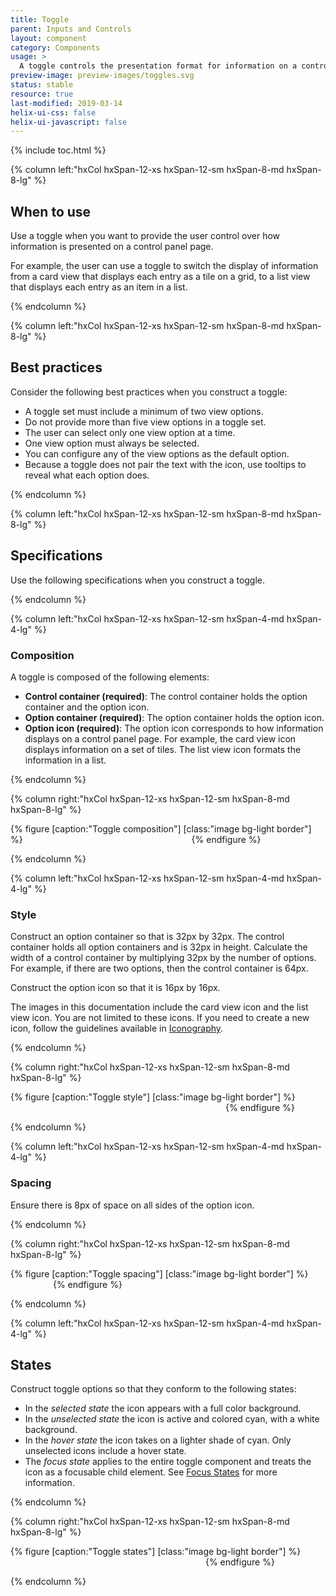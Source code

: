 ```yaml
---
title: Toggle
parent: Inputs and Controls
layout: component
category: Components
usage: >
  A toggle controls the presentation format for information on a control panel page.
preview-image: preview-images/toggles.svg
status: stable
resource: true
last-modified: 2019-03-14
helix-ui-css: false
helix-ui-javascript: false
---
```


{% include toc.html %}

<section class="static-section" markdown="1">

<div class="hxRow"  markdown="1">

{% column left:"hxCol hxSpan-12-xs hxSpan-12-sm hxSpan-8-md hxSpan-8-lg" %}

## When to use

Use a toggle when you want to provide the user control over how information is presented on a control panel page.

For example, the user can use a toggle to switch the display of information from a card view that displays each entry as a tile on a grid, to a list view that displays each entry as an item in a list.

{% endcolumn %}

</div>

</section>

<section class="static-section" markdown="1">

<div class="hxRow"  markdown="1">

{% column left:"hxCol hxSpan-12-xs hxSpan-12-sm hxSpan-8-md hxSpan-8-lg" %}

## Best practices

Consider the following best practices when you construct a toggle:

- A toggle set must include a minimum of two view options.
- Do not provide more than five view options in a toggle set.
- The user can select only one view option at a time.
- One view option must always be selected.
- You can configure any of the view options as the default option.
- Because a toggle does not pair the text with the icon, use tooltips to reveal what each option does.

{% endcolumn %}

</div>

</section>

<!--- End of Usage section --->

<section class="static-section" markdown="1">

<div class="hxRow"  markdown="1">

{% column left:"hxCol hxSpan-12-xs hxSpan-12-sm hxSpan-8-md hxSpan-8-lg" %}

## Specifications

Use the following specifications when you construct a toggle.

{% endcolumn %}

</div>

</section>

<section class="static-section" markdown="1">

<div class="hxRow"  markdown="1">

{% column left:"hxCol hxSpan-12-xs hxSpan-12-sm hxSpan-4-md hxSpan-4-lg" %}

### Composition

A toggle is composed of the following elements:

- **Control container (required)**: The control container holds the option container and the option icon.
- **Option container (required)**: The option container holds the option icon.
- **Option icon (required)**: The option icon corresponds to how information displays on a control panel page. For example, the card view icon displays information on a set of tiles. The list view icon formats the information in a list.

{% endcolumn %}

{% column right:"hxCol hxSpan-12-xs hxSpan-12-sm hxSpan-8-md hxSpan-8-lg" %}

{% figure [caption:"Toggle composition"] [class:"image bg-light border"] %}
<embed src="{{site.url}}/assets/images/components/inputs-and-controls/toggle/toggle_composition.png" width="262px"/>
{% endfigure %}

{% endcolumn %}

</div>

</section>

<section class="static-section" markdown="1">

<div class="hxRow"  markdown="1">

{% column left:"hxCol hxSpan-12-xs hxSpan-12-sm hxSpan-4-md hxSpan-4-lg" %}

### Style

Construct an option container so that is 32px by 32px. The control container holds all option containers and is 32px in height. Calculate the width of a control container by multiplying 32px by the number of options. For example, if there are two options, then the control container is 64px.

Construct the option icon so that it is 16px by 16px.

The images in this documentation include the card view icon and the list view icon. You are not limited to these icons. If you need to create a new icon, follow the guidelines available in [Iconography]({{site.baseurl}}/style/iconography.html#icon-construction).

{% endcolumn %}

{% column right:"hxCol hxSpan-12-xs hxSpan-12-sm hxSpan-8-md hxSpan-8-lg" %}

{% figure [caption:"Toggle style"] [class:"image bg-light border"] %}
<embed src="{{site.url}}/assets/images/components/inputs-and-controls/toggle/toggle_style.png" width="340px"/>
{% endfigure %}

{% endcolumn %}

</div>

</section>

<section class="static-section" markdown="1">

<div class="hxRow"  markdown="1">

{% column left:"hxCol hxSpan-12-xs hxSpan-12-sm hxSpan-4-md hxSpan-4-lg" %}

### Spacing

Ensure there is 8px of space on all sides of the option icon.

{% endcolumn %}

{% column right:"hxCol hxSpan-12-xs hxSpan-12-sm hxSpan-8-md hxSpan-8-lg" %}

{% figure [caption:"Toggle spacing"] [class:"image bg-light border"] %}
<embed src="{{site.url}}/assets/images/components/inputs-and-controls/toggle/toggle_spacing.png" width="64px"/>
{% endfigure %}

{% endcolumn %}

</div>

</section>

<section class="static-section" markdown="1">

<div class="hxRow"  markdown="1">

{% column left:"hxCol hxSpan-12-xs hxSpan-12-sm hxSpan-4-md hxSpan-4-lg" %}

## States

Construct toggle options so that they conform to the following states:

- In the *selected state* the icon appears with a full color background.
- In the *unselected state* the icon is active and colored cyan, with a white background.
- In the *hover state* the icon takes on a lighter shade of cyan. Only unselected icons include a hover state.
- The *focus state* applies to the entire toggle component and treats the icon as a focusable child element. See [Focus States]({{site.baseurl}}/style/focus-states.html#focusable-child-elements) for more information.

{% endcolumn %}

{% column right:"hxCol hxSpan-12-xs hxSpan-12-sm hxSpan-8-md hxSpan-8-lg" %}

{% figure [caption:"Toggle states"] [class:"image bg-light border"] %}
<embed src="{{site.url}}/assets/images/components/inputs-and-controls/toggle/toggle_states.png" width="308px"/>
{% endfigure %}

{% endcolumn %}

</div>

</section>
